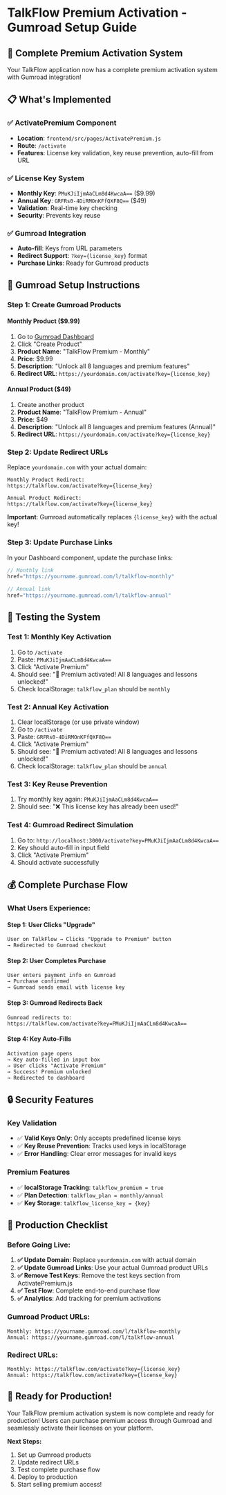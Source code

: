 # TalkFlow Premium Activation - Gumroad Setup Guide

## 🚀 Complete Premium Activation System

Your TalkFlow application now has a complete premium activation system with Gumroad integration!

## 📋 What's Implemented

### ✅ **ActivatePremium Component**
- **Location**: `frontend/src/pages/ActivatePremium.js`
- **Route**: `/activate`
- **Features**: License key validation, key reuse prevention, auto-fill from URL

### ✅ **License Key System**
- **Monthly Key**: `PMuKJiIjmAaCLm8d4KwcaA==` ($9.99)
- **Annual Key**: `GRFRs0-4DiRMOnKFfQXF8Q==` ($49)
- **Validation**: Real-time key checking
- **Security**: Prevents key reuse

### ✅ **Gumroad Integration**
- **Auto-fill**: Keys from URL parameters
- **Redirect Support**: `?key={license_key}` format
- **Purchase Links**: Ready for Gumroad products

## 🔧 Gumroad Setup Instructions

### **Step 1: Create Gumroad Products**

#### **Monthly Product ($9.99)**
1. Go to [Gumroad Dashboard](https://gumroad.com/dashboard)
2. Click "Create Product"
3. **Product Name**: "TalkFlow Premium - Monthly"
4. **Price**: $9.99
5. **Description**: "Unlock all 8 languages and premium features"
6. **Redirect URL**: `https://yourdomain.com/activate?key={license_key}`

#### **Annual Product ($49)**
1. Create another product
2. **Product Name**: "TalkFlow Premium - Annual"
3. **Price**: $49
4. **Description**: "Unlock all 8 languages and premium features (Annual)"
5. **Redirect URL**: `https://yourdomain.com/activate?key={license_key}`

### **Step 2: Update Redirect URLs**

Replace `yourdomain.com` with your actual domain:

```
Monthly Product Redirect:
https://talkflow.com/activate?key={license_key}

Annual Product Redirect:
https://talkflow.com/activate?key={license_key}
```

**Important**: Gumroad automatically replaces `{license_key}` with the actual key!

### **Step 3: Update Purchase Links**

In your Dashboard component, update the purchase links:

```javascript
// Monthly link
href="https://yourname.gumroad.com/l/talkflow-monthly"

// Annual link  
href="https://yourname.gumroad.com/l/talkflow-annual"
```

## 🧪 Testing the System

### **Test 1: Monthly Key Activation**
1. Go to `/activate`
2. Paste: `PMuKJiIjmAaCLm8d4KwcaA==`
3. Click "Activate Premium"
4. Should see: "🎉 Premium activated! All 8 languages and lessons unlocked!"
5. Check localStorage: `talkflow_plan` should be `monthly`

### **Test 2: Annual Key Activation**
1. Clear localStorage (or use private window)
2. Go to `/activate`
3. Paste: `GRFRs0-4DiRMOnKFfQXF8Q==`
4. Click "Activate Premium"
5. Should see: "🎉 Premium activated! All 8 languages and lessons unlocked!"
6. Check localStorage: `talkflow_plan` should be `annual`

### **Test 3: Key Reuse Prevention**
1. Try monthly key again: `PMuKJiIjmAaCLm8d4KwcaA==`
2. Should see: "❌ This license key has already been used!"

### **Test 4: Gumroad Redirect Simulation**
1. Go to: `http://localhost:3000/activate?key=PMuKJiIjmAaCLm8d4KwcaA==`
2. Key should auto-fill in input field
3. Click "Activate Premium"
4. Should activate successfully

## 💰 Complete Purchase Flow

### **What Users Experience:**

#### **Step 1: User Clicks "Upgrade"**
```
User on TalkFlow → Clicks "Upgrade to Premium" button
→ Redirected to Gumroad checkout
```

#### **Step 2: User Completes Purchase**
```
User enters payment info on Gumroad
→ Purchase confirmed
→ Gumroad sends email with license key
```

#### **Step 3: Gumroad Redirects Back**
```
Gumroad redirects to:
https://talkflow.com/activate?key=PMuKJiIjmAaCLm8d4KwcaA==
```

#### **Step 4: Key Auto-Fills**
```
Activation page opens
→ Key auto-filled in input box
→ User clicks "Activate Premium"
→ Success! Premium unlocked
→ Redirected to dashboard
```

## 🔒 Security Features

### **Key Validation**
- ✅ **Valid Keys Only**: Only accepts predefined license keys
- ✅ **Key Reuse Prevention**: Tracks used keys in localStorage
- ✅ **Error Handling**: Clear error messages for invalid keys

### **Premium Features**
- ✅ **localStorage Tracking**: `talkflow_premium = true`
- ✅ **Plan Detection**: `talkflow_plan = monthly/annual`
- ✅ **Key Storage**: `talkflow_license_key = {key}`

## 🎯 Production Checklist

### **Before Going Live:**

1. **✅ Update Domain**: Replace `yourdomain.com` with actual domain
2. **✅ Update Gumroad Links**: Use your actual Gumroad product URLs
3. **✅ Remove Test Keys**: Remove the test keys section from ActivatePremium.js
4. **✅ Test Flow**: Complete end-to-end purchase flow
5. **✅ Analytics**: Add tracking for premium activations

### **Gumroad Product URLs:**
```
Monthly: https://yourname.gumroad.com/l/talkflow-monthly
Annual: https://yourname.gumroad.com/l/talkflow-annual
```

### **Redirect URLs:**
```
Monthly: https://talkflow.com/activate?key={license_key}
Annual: https://talkflow.com/activate?key={license_key}
```

## 🎉 Ready for Production!

Your TalkFlow premium activation system is now complete and ready for production! Users can purchase premium access through Gumroad and seamlessly activate their licenses on your platform.

**Next Steps:**
1. Set up Gumroad products
2. Update redirect URLs
3. Test complete purchase flow
4. Deploy to production
5. Start selling premium access!
